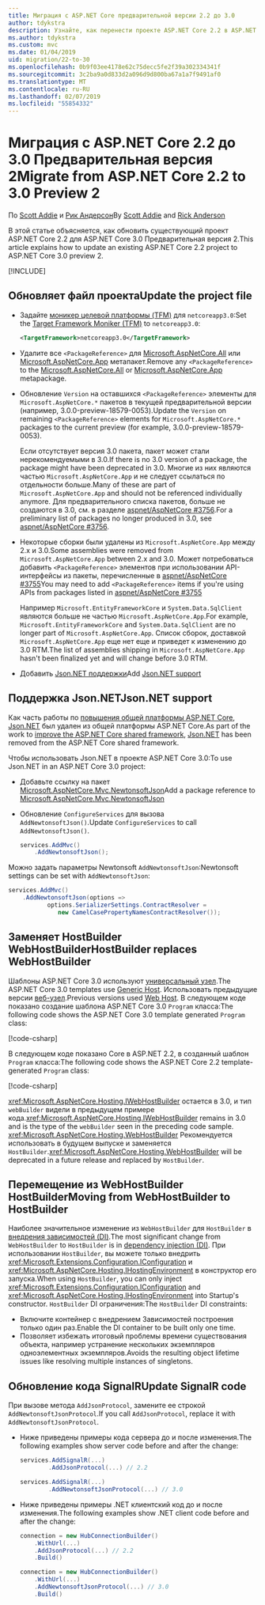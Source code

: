 ```yaml
---
title: Миграция с ASP.NET Core предварительной версии 2.2 до 3.0
author: tdykstra
description: Узнайте, как перенести проекте ASP.NET Core 2.2 в ASP.NET Core 3.0.
ms.author: tdykstra
ms.custom: mvc
ms.date: 01/04/2019
uid: migration/22-to-30
ms.openlocfilehash: 0b9f03ee4178e62c75decc5fe2f39a302334341f
ms.sourcegitcommit: 3c2ba9a0d833d2a096d9d800ba67a1a7f9491af0
ms.translationtype: MT
ms.contentlocale: ru-RU
ms.lasthandoff: 02/07/2019
ms.locfileid: "55854332"
---
```

# <a name="migrate-from-aspnet-core-22-to-30-preview-2"></a><span data-ttu-id="8be8f-103">Миграция с ASP.NET Core 2.2 до 3.0 Предварительная версия 2</span><span class="sxs-lookup"><span data-stu-id="8be8f-103">Migrate from ASP.NET Core 2.2 to 3.0 Preview 2</span></span>

<span data-ttu-id="8be8f-104">По [Scott Addie](https://github.com/scottaddie) и [Рик Андерсон](https://twitter.com/RickAndMSFT)</span><span class="sxs-lookup"><span data-stu-id="8be8f-104">By [Scott Addie](https://github.com/scottaddie) and [Rick Anderson](https://twitter.com/RickAndMSFT)</span></span>

<span data-ttu-id="8be8f-105">В этой статье объясняется, как обновить существующий проект ASP.NET Core 2.2 для ASP.NET Core 3.0 Предварительная версия 2.</span><span class="sxs-lookup"><span data-stu-id="8be8f-105">This article explains how to update an existing ASP.NET Core 2.2 project to ASP.NET Core 3.0 preview 2.</span></span>

[!INCLUDE[](~/includes/net-core-prereqs-all-3.0.md)]

## <a name="update-the-project-file"></a><span data-ttu-id="8be8f-106">Обновляет файл проекта</span><span class="sxs-lookup"><span data-stu-id="8be8f-106">Update the project file</span></span>

* <span data-ttu-id="8be8f-107">Задайте [моникер целевой платформы (TFM)](/dotnet/standard/frameworks#referring-to-frameworks) для `netcoreapp3.0`:</span><span class="sxs-lookup"><span data-stu-id="8be8f-107">Set the [Target Framework Moniker (TFM)](/dotnet/standard/frameworks#referring-to-frameworks) to `netcoreapp3.0`:</span></span>

  ```xml
  <TargetFramework>netcoreapp3.0</TargetFramework>
  ```

* <span data-ttu-id="8be8f-108">Удалите все `<PackageReference>` для [Microsoft.AspNetCore.All](xref:fundamentals/metapackage) или [Microsoft.AspNetCore.App](xref:fundamentals/metapackage-app) метапакет.</span><span class="sxs-lookup"><span data-stu-id="8be8f-108">Remove any `<PackageReference>` to the [Microsoft.AspNetCore.All](xref:fundamentals/metapackage) or [Microsoft.AspNetCore.App](xref:fundamentals/metapackage-app) metapackage.</span></span>

* <span data-ttu-id="8be8f-109">Обновление `Version` на оставшихся `<PackageReference>` элементы для `Microsoft.AspNetCore.*` пакетов в текущей предварительной версии (например, 3.0.0-preview-18579-0053).</span><span class="sxs-lookup"><span data-stu-id="8be8f-109">Update the `Version` on remaining `<PackageReference>` elements for `Microsoft.AspNetCore.*` packages to the current preview (for example, 3.0.0-preview-18579-0053).</span></span>

  <span data-ttu-id="8be8f-110">Если отсутствует версия 3.0 пакета, пакет может стали нерекомендуемыми в 3.0.</span><span class="sxs-lookup"><span data-stu-id="8be8f-110">If there is no 3.0 version of a package, the package might have been deprecated in 3.0.</span></span> <span data-ttu-id="8be8f-111">Многие из них являются частью `Microsoft.AspNetCore.App` и не следует ссылаться по отдельности больше.</span><span class="sxs-lookup"><span data-stu-id="8be8f-111">Many of these are part of `Microsoft.AspNetCore.App` and should not be referenced individually anymore.</span></span> <span data-ttu-id="8be8f-112">Для предварительного списка пакетов, больше не создаются в 3.0, см. в разделе [aspnet/AspNetCore #3756](https://github.com/aspnet/AspNetCore/issues/3756).</span><span class="sxs-lookup"><span data-stu-id="8be8f-112">For a preliminary list of packages no longer produced in 3.0, see [aspnet/AspNetCore #3756](https://github.com/aspnet/AspNetCore/issues/3756).</span></span>

* <span data-ttu-id="8be8f-113">Некоторые сборки были удалены из `Microsoft.AspNetCore.App` между 2.x и 3.0.</span><span class="sxs-lookup"><span data-stu-id="8be8f-113">Some assemblies were removed from `Microsoft.AspNetCore.App` between 2.x and 3.0.</span></span> <span data-ttu-id="8be8f-114">Может потребоваться добавить `<PackageReference>` элементов при использовании API-интерфейсы из пакеты, перечисленные в [aspnet/AspNetCore #3755](https://github.com/aspnet/AspNetCore/issues/3755)</span><span class="sxs-lookup"><span data-stu-id="8be8f-114">You may need to add `<PackageReference>` items if you're using APIs from packages listed in [aspnet/AspNetCore #3755](https://github.com/aspnet/AspNetCore/issues/3755)</span></span>

  <span data-ttu-id="8be8f-115">Например `Microsoft.EntityFrameworkCore` и `System.Data.SqlClient` являются больше не частью `Microsoft.AspNetCore.App`.</span><span class="sxs-lookup"><span data-stu-id="8be8f-115">For example, `Microsoft.EntityFrameworkCore` and `System.Data.SqlClient` are no longer part of `Microsoft.AspNetCore.App`.</span></span> <span data-ttu-id="8be8f-116">Список сборок, доставкой `Microsoft.AspNetCore.App` еще нет еще и приведет к изменению до 3.0 RTM.</span><span class="sxs-lookup"><span data-stu-id="8be8f-116">The list of assemblies shipping in `Microsoft.AspNetCore.App` hasn't been finalized yet and will change before 3.0 RTM.</span></span>

* <span data-ttu-id="8be8f-117">Добавить [Json.NET поддержки](#json)</span><span class="sxs-lookup"><span data-stu-id="8be8f-117">Add [Json.NET support](#json)</span></span>

<a name="json"></a>

## <a name="jsonnet-support"></a><span data-ttu-id="8be8f-118">Поддержка Json.NET</span><span class="sxs-lookup"><span data-stu-id="8be8f-118">Json.NET support</span></span>

<span data-ttu-id="8be8f-119">Как часть работы по [повышения общей платформы ASP.NET Core](https://blogs.msdn.microsoft.com/webdev/2018/10/29/a-first-look-at-changes-coming-in-asp-net-core-3-0/), [Json.NET](https://www.newtonsoft.com/json/help/html/Introduction.htm) был удален из общей платформы ASP.NET Core.</span><span class="sxs-lookup"><span data-stu-id="8be8f-119">As part of the work to [improve the ASP.NET Core shared framework](https://blogs.msdn.microsoft.com/webdev/2018/10/29/a-first-look-at-changes-coming-in-asp-net-core-3-0/), [Json.NET](https://www.newtonsoft.com/json/help/html/Introduction.htm) has been removed from the ASP.NET Core shared framework.</span></span>

<span data-ttu-id="8be8f-120">Чтобы использовать Json.NET в проекте ASP.NET Core 3.0:</span><span class="sxs-lookup"><span data-stu-id="8be8f-120">To use Json.NET in an ASP.NET Core 3.0 project:</span></span>

- <span data-ttu-id="8be8f-121">Добавьте ссылку на пакет [Microsoft.AspNetCore.Mvc.NewtonsoftJson](https://nuget.org/packages/Microsoft.AspNetCore.Mvc.NewtonsoftJson)</span><span class="sxs-lookup"><span data-stu-id="8be8f-121">Add a package reference to [Microsoft.AspNetCore.Mvc.NewtonsoftJson](https://nuget.org/packages/Microsoft.AspNetCore.Mvc.NewtonsoftJson)</span></span>
- <span data-ttu-id="8be8f-122">Обновление `ConfigureServices` для вызова `AddNewtonsoftJson()`.</span><span class="sxs-lookup"><span data-stu-id="8be8f-122">Update `ConfigureServices` to call `AddNewtonsoftJson()`.</span></span>

    ```csharp
    services.AddMvc()
        .AddNewtonsoftJson();
    ```

<span data-ttu-id="8be8f-123">Можно задать параметры Newtonsoft `AddNewtonsoftJson`:</span><span class="sxs-lookup"><span data-stu-id="8be8f-123">Newtonsoft settings can be set with `AddNewtonsoftJson`:</span></span>

  ```csharp
  services.AddMvc()
      .AddNewtonsoftJson(options => 
             options.SerializerSettings.ContractResolver = 
                new CamelCasePropertyNamesContractResolver());
  ```

## <a name="hostbuilder-replaces-webhostbuilder"></a><span data-ttu-id="8be8f-124">Заменяет HostBuilder WebHostBuilder</span><span class="sxs-lookup"><span data-stu-id="8be8f-124">HostBuilder replaces WebHostBuilder</span></span>

<span data-ttu-id="8be8f-125">Шаблоны ASP.NET Core 3.0 используют [универсальный узел](xref:fundamentals/host/generic-host).</span><span class="sxs-lookup"><span data-stu-id="8be8f-125">The ASP.NET Core 3.0 templates use [Generic Host](xref:fundamentals/host/generic-host).</span></span> <span data-ttu-id="8be8f-126">Использовать предыдущие версии [веб-узел](xref:fundamentals/host/web-host).</span><span class="sxs-lookup"><span data-stu-id="8be8f-126">Previous versions used [Web Host](xref:fundamentals/host/web-host).</span></span> <span data-ttu-id="8be8f-127">В следующем коде показано создание шаблона ASP.NET Core 3.0 `Program` класса:</span><span class="sxs-lookup"><span data-stu-id="8be8f-127">The following code shows the ASP.NET Core 3.0 template generated `Program` class:</span></span>

[!code-csharp[](22-to-30/samples/Program.cs?name=snippet)]

<span data-ttu-id="8be8f-128">В следующем коде показано Core в ASP.NET 2.2, в созданный шаблон `Program` класса:</span><span class="sxs-lookup"><span data-stu-id="8be8f-128">The following code shows the ASP.NET Core 2.2 template-generated `Program` class:</span></span>

[!code-csharp[](22-to-30/samples/Program2.2.cs?name=snippet)]

<span data-ttu-id="8be8f-129"><xref:Microsoft.AspNetCore.Hosting.IWebHostBuilder> остается в 3.0, и тип `webBuilder` видели в предыдущем примере кода.</span><span class="sxs-lookup"><span data-stu-id="8be8f-129"><xref:Microsoft.AspNetCore.Hosting.IWebHostBuilder> remains in 3.0 and is the type of the `webBuilder` seen in the preceding code sample.</span></span> <span data-ttu-id="8be8f-130"><xref:Microsoft.AspNetCore.Hosting.WebHostBuilder> Рекомендуется использовать в будущем выпуске и заменяется `HostBuilder`.</span><span class="sxs-lookup"><span data-stu-id="8be8f-130"><xref:Microsoft.AspNetCore.Hosting.WebHostBuilder> will be deprecated in a future release and replaced by `HostBuilder`.</span></span>

## <a name="moving-from-webhostbuilder-to-hostbuilder"></a><span data-ttu-id="8be8f-131">Перемещение из WebHostBuilder HostBuilder</span><span class="sxs-lookup"><span data-stu-id="8be8f-131">Moving from WebHostBuilder to HostBuilder</span></span>

<span data-ttu-id="8be8f-132">Наиболее значительное изменение из `WebHostBuilder` для `HostBuilder` в [внедрения зависимостей (DI)](xref:fundamentals/dependency-injection).</span><span class="sxs-lookup"><span data-stu-id="8be8f-132">The most significant change from `WebHostBuilder` to `HostBuilder` is in [dependency injection (DI)](xref:fundamentals/dependency-injection).</span></span> <span data-ttu-id="8be8f-133">При использовании `HostBuilder`, вы можете только внедрить <xref:Microsoft.Extensions.Configuration.IConfiguration> и <xref:Microsoft.AspNetCore.Hosting.IHostingEnvironment> в конструктор его запуска.</span><span class="sxs-lookup"><span data-stu-id="8be8f-133">When using `HostBuilder`, you can only inject <xref:Microsoft.Extensions.Configuration.IConfiguration> and <xref:Microsoft.AspNetCore.Hosting.IHostingEnvironment> into Startup's constructor.</span></span> <span data-ttu-id="8be8f-134">`HostBuilder` DI ограничения:</span><span class="sxs-lookup"><span data-stu-id="8be8f-134">The `HostBuilder` DI constraints:</span></span>

* <span data-ttu-id="8be8f-135">Включите контейнер с внедрением Зависимостей построения только один раз.</span><span class="sxs-lookup"><span data-stu-id="8be8f-135">Enable the DI container to be built only one time.</span></span>
* <span data-ttu-id="8be8f-136">Позволяет избежать итоговый проблемы времени существования объекта, например устранение нескольких экземпляров одноэлементных экземпляров.</span><span class="sxs-lookup"><span data-stu-id="8be8f-136">Avoids the resulting object lifetime issues like resolving multiple instances of singletons.</span></span>

## <a name="update-signalr-code"></a><span data-ttu-id="8be8f-137">Обновление кода SignalR</span><span class="sxs-lookup"><span data-stu-id="8be8f-137">Update SignalR code</span></span>

<span data-ttu-id="8be8f-138">При вызове метода `AddJsonProtocol`, замените ее строкой `AddNewtonsoftJsonProtocol`.</span><span class="sxs-lookup"><span data-stu-id="8be8f-138">If you call `AddJsonProtocol`, replace it with `AddNewtonsoftJsonProtocol`.</span></span>

* <span data-ttu-id="8be8f-139">Ниже приведены примеры кода сервера до и после изменения.</span><span class="sxs-lookup"><span data-stu-id="8be8f-139">The following examples show server code before and after the change:</span></span>

  ```csharp
  services.AddSignalR(...)
          .AddJsonProtocol(...) // 2.2
  ```

  ```csharp
  services.AddSignalR(...)
          .AddNewtonsoftJsonProtocol(...) // 3.0
  ```

* <span data-ttu-id="8be8f-140">Ниже приведены примеры .NET клиентский код до и после изменения.</span><span class="sxs-lookup"><span data-stu-id="8be8f-140">The following examples show .NET client code before and after the change:</span></span>

  ```csharp
  connection = new HubConnectionBuilder()
      .WithUrl(...)
      .AddJsonProtocol(...) // 2.2
      .Build()
  ```

  ```csharp
  connection = new HubConnectionBuilder()
      .WithUrl(...)
      .AddNewtonsoftJsonProtocol(...) // 3.0
      .Build()
  ```
